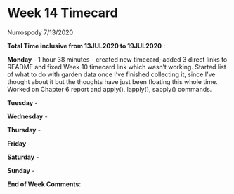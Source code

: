 Week 14 Timecard
================
Nurrospody
7/13/2020

**Total Time inclusive from 13JUL2020 to 19JUL2020** :

**Monday** - 1 hour 38 minutes - created new timecard; added 3 direct
links to README and fixed Week 10 timecard link which wasn’t working.
Started list of what to do with garden data once I’ve finished
collecting it, since I’ve thought about it but the thoughts have just
been floating this whole time. Worked on Chapter 6 report and apply(),
lapply(), sapply() commands.

**Tuesday** -

**Wednesday** -

**Thursday** -

**Friday** -

**Saturday** -

**Sunday** -

**End of Week Comments**:
